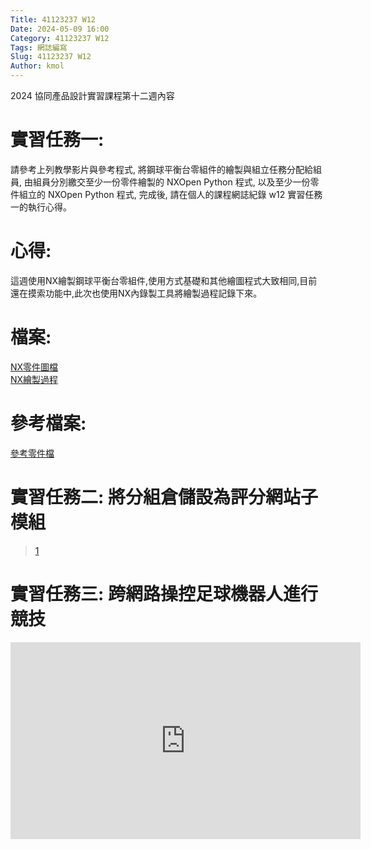 ```yaml
---
Title: 41123237 W12
Date: 2024-05-09 16:00
Category: 41123237 W12
Tags: 網誌編寫
Slug: 41123237 W12
Author: kmol
---
```


2024 協同產品設計實習課程第十二週內容

<!-- PELICAN_END_SUMMARY -->

# 實習任務一:  <br>
請參考上列教學影片與參考程式, 將鋼球平衡台零組件的繪製與組立任務分配給組員, 由組員分別繳交至少一份零件繪製的 NXOpen Python 程式, 以及至少一份零件組立的 NXOpen Python 程式, 完成後, 請在個人的課程網誌紀錄 w12 實習任務一的執行心得。 <br>

# 心得:  <br>
這週使用NX繪製鋼球平衡台零組件,使用方式基礎和其他繪圖程式大致相同,目前還在摸索功能中,此次也使用NX內錄製工具將繪製過程記錄下來。 <br>

# 檔案:  <br>
[NX零件圖檔](https://nfuedu-my.sharepoint.com/:u:/g/personal/41123237_nfu_edu_tw/EfSN0KCKDXJPgV0RdjpsgWoBJmPpfEUNhtGKALkES4QmIg?e=AAw450) <br>
[NX繪製過程](https://nfuedu-my.sharepoint.com/:u:/g/personal/41123237_nfu_edu_tw/ESqdxQnowhtDkCRMYETWOdIB_xPO8G6YGgkl394lWAgYlA?e=zoWauU) <br>

# 參考檔案:  <br>
[參考零件檔](https://nfuedu-my.sharepoint.com/:u:/g/personal/41123237_nfu_edu_tw/Eb4na_0GOf1Hhn47GqkxsbwB7B9D5_eyyyodcFJ-THAK-Q?e=kg91mm) <br>

# 實習任務二: 將分組倉儲設為評分網站子模組

<blockquote class="imgur-embed-pub" lang="en" data-id="a/oRMpRUO"  ><a href="//imgur.com/a/oRMpRUO">1</a></blockquote><script async src="//s.imgur.com/min/embed.js" charset="utf-8"></script>

# 實習任務三: 跨網路操控足球機器人進行競技 

<iframe width="560" height="315" src="https://www.youtube.com/embed/EmsKPCW9VdM?si=jYw3Wu4NXoqsoCq7" title="YouTube video player" frameborder="0" allow="accelerometer; autoplay; clipboard-write; encrypted-media; gyroscope; picture-in-picture; web-share" referrerpolicy="strict-origin-when-cross-origin" allowfullscreen></iframe>
